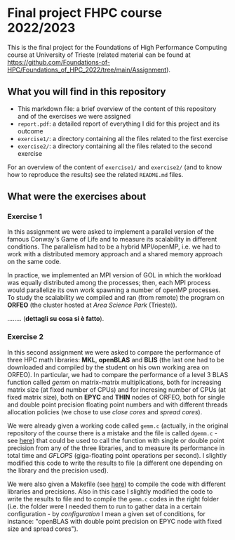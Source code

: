 # Final project FHPC course 2022/2023

This is the final project for the Foundations of High Performance Computing course at University of Trieste (related material can be found at https://github.com/Foundations-of-HPC/Foundations_of_HPC_2022/tree/main/Assignment).


## What you will find in this repository

- This markdown file: a brief overview of the content of this repository and of the exercises we were assigned
- `report.pdf`: a detailed report of everything I did for this project and its outcome
- `exercise1/`: a directory containing all the files related to the first exercise
- `exercise2/`: a directory containing all the files related to the second exercise

For an overview of the content of `exercise1/` and `exercise2/` (and to know how to reproduce the results) see the related `README.md` files.


## What were the exercises about


### Exercise 1

In this assignment we were asked to implement a parallel version of the famous Conway's Game of Life and to measure its scalability in different conditions. The parallelism had to be a hybrid MPI/openMP, i.e. we had to work with a distributed memory approach and a shared memory approach on the same code.

In practice, we implemented an MPI version of GOL in which the workload was equally distributed among the processes; then, each MPI process would parallelize its own work spawning a number of openMP processes. To study the scalability we compiled and ran (from remote) the program on **ORFEO** (the cluster hosted at *Area Science Park* (Trieste)).

........ (**dettagli su cosa si è fatto**).


### Exercise 2

In this second assignment we were asked to compare the performance of three HPC math libraries: **MKL**, **openBLAS** and **BLIS** (the last one had to be downloaded and compiled by the student on his own working area on ORFEO). In particular, we had to compare the performance of a level 3 BLAS function called *gemm* on matrix-matrix multiplications, both for increasing matrix size (at fixed number of CPUs) and for incresing number of CPUs (at fixed matrix size), both on **EPYC** and **THIN** nodes of ORFEO, both for single and double point precision floating point numbers and with different threads allocation policies (we chose to use *close cores* and *spread cores*).

We were already given a working code called `gemm.c` (actually, in the original repository of the course there is a mistake and the file is called `dgemm.c` - see [here][link1]) that could be used to call the function with single or double point precision from any of the three libraries, and to measure its performance in total time and *GFLOPS* (giga-floating point operations per second). I slightly modified this code to write the results to file (a different one depending on the library and the precision used).

We were also given a Makefile (see [here][link2]) to compile the code with different libraries and precisions. Also in this case I slightly modified the code to write the results to file and to compile the `gemm.c` codes in the right folder (i.e. the folder were I needed them to run to gather data in a certain configuration - by *configuration* I mean a given set of conditions, for instance: "openBLAS with double point precision on EPYC node with fixed size and spread cores").





[link1]: https://github.com/Foundations-of-HPC/Foundations_of_HPC_2022/blob/main/Assignment/exercise2/dgemm.c
[link2]: https://github.com/Foundations-of-HPC/Foundations_of_HPC_2022/blob/main/Assignment/exercise2/Makefile
